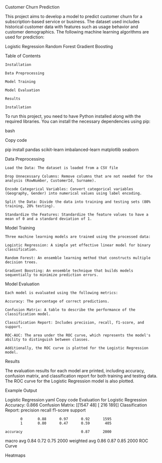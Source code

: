 Customer Churn Prediction

This project aims to develop a model to predict customer churn for a subscription-based service or business. The dataset used includes historical customer data with features such as usage behavior and customer demographics. The following machine learning algorithms are used for prediction:

Logistic Regression
Random Forest
Gradient Boosting

Table of Contents

    Installation

    Data Preprocessing

    Model Training

    Model Evaluation

    Results

    Installation


To run this project, you need to have Python installed along with the required libraries. You can install the necessary dependencies using pip:

bash

Copy code

pip install pandas scikit-learn imbalanced-learn matplotlib seaborn


Data Preprocessing

    Load the Data: The dataset is loaded from a CSV file

    Drop Unnecessary Columns: Remove columns that are not needed for the analysis (RowNumber, CustomerId, Surname).

    Encode Categorical Variables: Convert categorical variables (Geography, Gender) into numerical values using label encoding.

    Split the Data: Divide the data into training and testing sets (80% training, 20% testing).

    Standardize the Features: Standardize the feature values to have a mean of 0 and a standard deviation of 1.


Model Training

    Three machine learning models are trained using the processed data:

    Logistic Regression: A simple yet effective linear model for binary classification.

    Random Forest: An ensemble learning method that constructs multiple decision trees.

    Gradient Boosting: An ensemble technique that builds models sequentially to minimize prediction errors.


Model Evaluation

    Each model is evaluated using the following metrics:

    Accuracy: The percentage of correct predictions.

    Confusion Matrix: A table to describe the performance of the classification model.

    Classification Report: Includes precision, recall, f1-score, and support.

    ROC-AUC: The area under the ROC curve, which represents the model's ability to distinguish between classes.

    Additionally, the ROC curve is plotted for the Logistic Regression model.



Results

The evaluation results for each model are printed, including accuracy, confusion matrix, and classification report for both training and testing data. The ROC curve for the Logistic Regression model is also plotted.


Example Output

Logistic Regression
yaml
Copy code
Evaluation for Logistic Regression
Accuracy: 0.866
Confusion Matrix:
 [[1547   48]
 [ 216  189]]
Classification Report:
               precision    recall  f1-score   support

           0       0.88      0.97      0.92      1595
           1       0.80      0.47      0.59       405

    accuracy                           0.87      2000
   macro avg       0.84      0.72      0.75      2000
weighted avg       0.86      0.87      0.85      2000
ROC Curve

Heatmaps


